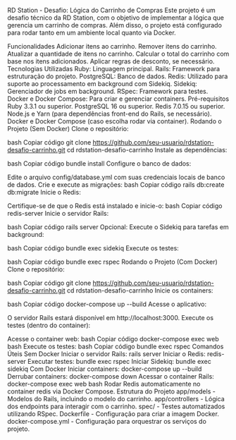 RD Station - Desafio: Lógica do Carrinho de Compras
Este projeto é um desafio técnico da RD Station, com o objetivo de implementar a lógica que gerencia um carrinho de compras. Além disso, o projeto está configurado para rodar tanto em um ambiente local quanto via Docker.

Funcionalidades
Adicionar itens ao carrinho.
Remover itens do carrinho.
Atualizar a quantidade de itens no carrinho.
Calcular o total do carrinho com base nos itens adicionados.
Aplicar regras de desconto, se necessário.
Tecnologias Utilizadas
Ruby: Linguagem principal.
Rails: Framework para estruturação do projeto.
PostgreSQL: Banco de dados.
Redis: Utilizado para suporte ao processamento em background com Sidekiq.
Sidekiq: Gerenciador de jobs em background.
RSpec: Framework para testes.
Docker e Docker Compose: Para criar e gerenciar containers.
Pré-requisitos
Ruby 3.3.1 ou superior.
PostgreSQL 16 ou superior.
Redis 7.0.15 ou superior.
Node.js e Yarn (para dependências front-end do Rails, se necessário).
Docker e Docker Compose (caso escolha rodar via container).
Rodando o Projeto (Sem Docker)
Clone o repositório:

bash
Copiar código
git clone https://github.com/seu-usuario/rdstation-desafio-carrinho.git
cd rdstation-desafio-carrinho
Instale as dependências:

bash
Copiar código
bundle install
Configure o banco de dados:

Edite o arquivo config/database.yml com suas credenciais locais de banco de dados.
Crie e execute as migrações:
bash
Copiar código
rails db:create db:migrate
Inicie o Redis:

Certifique-se de que o Redis está instalado e inicie-o:
bash
Copiar código
redis-server
Inicie o servidor Rails:

bash
Copiar código
rails server
Opcional: Execute o Sidekiq para tarefas em background:

bash
Copiar código
bundle exec sidekiq
Execute os testes:

bash
Copiar código
bundle exec rspec
Rodando o Projeto (Com Docker)
Clone o repositório:

bash
Copiar código
git clone https://github.com/seu-usuario/rdstation-desafio-carrinho.git
cd rdstation-desafio-carrinho
Inicie os containers:

bash
Copiar código
docker-compose up --build
Acesse o aplicativo:

O servidor Rails estará disponível em http://localhost:3000.
Execute os testes (dentro do container):

Acesse o container web:
bash
Copiar código
docker-compose exec web bash
Execute os testes:
bash
Copiar código
bundle exec rspec
Comandos Úteis
Sem Docker
Iniciar o servidor Rails: rails server
Iniciar o Redis: redis-server
Executar testes: bundle exec rspec
Iniciar Sidekiq: bundle exec sidekiq
Com Docker
Iniciar containers: docker-compose up --build
Derrubar containers: docker-compose down
Acessar o container Rails: docker-compose exec web bash
Rodar Redis automaticamente no container redis via Docker Compose.
Estrutura do Projeto
app/models - Modelos do Rails, incluindo o modelo do carrinho.
app/controllers - Lógica dos endpoints para interagir com o carrinho.
spec/ - Testes automatizados utilizando RSpec.
Dockerfile - Configuração para criar a imagem Docker.
docker-compose.yml - Configuração para orquestrar os serviços do projeto.
